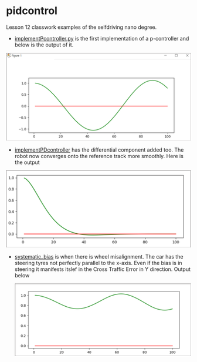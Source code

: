 # pidcontrol
Lesson 12 classwork examples of the selfdriving nano degree. 

- [implementPcontroller.py]() is the first implementation of a p-controller and below is the output of it.

<img src="./pictures/p-controller_output.png" alt="output of p-controller" style="zoom:50%;" />



- [implementPDcontroller]() has the differential component added too. The robot now converges onto the reference track more smoothly. Here is the output

<img src="./pictures/pd-controller_output.png" alt="pd-output" style="zoom: 50%;" />

- [systematic_bias]() is when there is wheel misalignment. The car has the steering tyres not perfectly parallel to the x-axis. Even if the bias is in steering it manifests itslef in the Cross Traffic Error in Y direction. Output below

  <img src="./pictures/systematic-bias_output.png" style="zoom:50%;" />